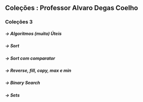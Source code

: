##  Coleções : Professor Alvaro Degas Coelho

### Coleções 3
##### -> Algoritmos (muito) Úteis
##### -> Sort
##### -> Sort com comparator
##### -> Reverse, fill, copy, max e min
##### -> Binary Search
##### -> Sets
